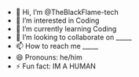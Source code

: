 - 👋 Hi, I’m @TheBlackFlame-tech
- 👀 I’m interested in Coding
- 🌱 I’m currently learning Coding
- 💞️ I’m looking to collaborate on _____
- 📫 How to reach me _____
- 😄 Pronouns:  he/him
- ⚡ Fun fact: IM A HUMAN

<!---
TheBlackFlame-tech/TheBlackFlame-tech is a ✨ special ✨ repository because its `README.md` (this file) appears on your GitHub profile.
You can click the Preview link to take a look at your changes.
--->
